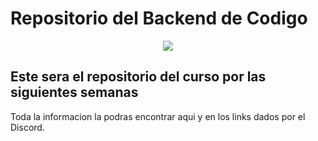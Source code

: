 # Repositorio del Backend de Codigo

<p align="center">
    <img src="https://codigo.edu.pe/public/img/codigo-logo.png">
</p>

## Este sera el repositorio del curso por las siguientes semanas

Toda la informacion la podras encontrar aqui y en los links dados por el Discord.